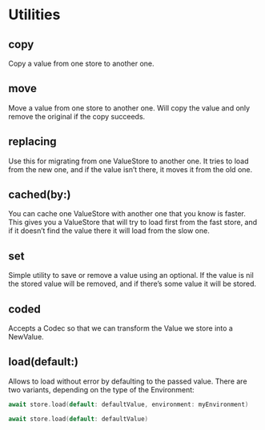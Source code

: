 # Utilities

## copy

Copy a value from one store to another one.

## move

Move a value from one store to another one. Will copy the value and only remove the original if the copy succeeds.

## replacing

Use this for migrating from one ValueStore to another one. It tries to load from the new one, and if the value isn’t there, it moves it from the old one.

## cached(by:)

You can cache one ValueStore with another one that you know is faster. This gives you a ValueStore that will try to load first from the fast store, and if it doesn’t find the value there it will load from the slow one.

## set

Simple utility to save or remove a value using an optional. If the value is nil the stored value will be removed, and if there’s some value it will be stored.

## coded

Accepts a Codec so that we can transform the Value we store into a NewValue.

## load(default:)

Allows to load without error by defaulting to the passed value. There are two variants, depending on the type of the Environment:

```swift
await store.load(default: defaultValue, environment: myEnvironment)
```

```swift
await store.load(default: defaultValue)
```

